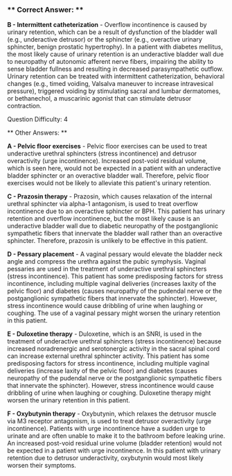 ### ** Correct Answer: **

**B - Intermittent catheterization** - Overflow incontinence is caused by urinary retention, which can be a result of dysfunction of the bladder wall (e.g., underactive detrusor) or the sphincter (e.g., overactive urinary sphincter, benign prostatic hypertrophy). In a patient with diabetes mellitus, the most likely cause of urinary retention is an underactive bladder wall due to neuropathy of autonomic afferent nerve fibers, impairing the ability to sense bladder fullness and resulting in decreased parasympathetic outflow. Urinary retention can be treated with intermittent catheterization, behavioral changes (e.g., timed voiding, Valsalva maneuver to increase intravesical pressure), triggered voiding by stimulating sacral and lumbar dermatomes, or bethanechol, a muscarinic agonist that can stimulate detrusor contraction.

Question Difficulty: 4

** Other Answers: **

**A - Pelvic floor exercises** - Pelvic floor exercises can be used to treat underactive urethral sphincters (stress incontinence) and detrusor overactivity (urge incontinence). Increased post-void residual volume, which is seen here, would not be expected in a patient with an underactive bladder sphincter or an overactive bladder wall. Therefore, pelvic floor exercises would not be likely to alleviate this patient's urinary retention.

**C - Prazosin therapy** - Prazosin, which causes relaxation of the internal urethral sphincter via alpha-1 antagonism, is used to treat overflow incontinence due to an overactive sphincter or BPH. This patient has urinary retention and overflow incontinence, but the most likely cause is an underactive bladder wall due to diabetic neuropathy of the postganglionic sympathetic fibers that innervate the bladder wall rather than an overactive sphincter. Therefore, prazosin is unlikely to be effective in this patient.

**D - Pessary placement** - A vaginal pessary would elevate the bladder neck angle and compress the urethra against the pubic symphysis. Vaginal pessaries are used in the treatment of underactive urethral sphincters (stress incontinence). This patient has some predisposing factors for stress incontinence, including multiple vaginal deliveries (increases laxity of the pelvic floor) and diabetes (causes neuropathy of the pudendal nerve or the postganglionic sympathetic fibers that innervate the sphincter). However, stress incontinence would cause dribbling of urine when laughing or coughing. The use of a vaginal pessary might worsen the urinary retention in this patient.

**E - Duloxetine therapy** - Duloxetine, which is an SNRI, is used in the treatment of underactive urethral sphincters (stress incontinence) because increased noradrenergic and serotonergic activity in the sacral spinal cord can increase external urethral sphincter activity. This patient has some predisposing factors for stress incontinence, including multiple vaginal deliveries (increase laxity of the pelvic floor) and diabetes (causes neuropathy of the pudendal nerve or the postganglionic sympathetic fibers that innervate the sphincter). However, stress incontinence would cause dribbling of urine when laughing or coughing. Duloxetine therapy might worsen the urinary retention in this patient.

**F - Oxybutynin therapy** - Oxybutynin, which relaxes the detrusor muscle via M3 receptor antagonism, is used to treat detrusor overactivity (urge incontinence). Patients with urge incontinence have a sudden urge to urinate and are often unable to make it to the bathroom before leaking urine. An increased post-void residual urine volume (bladder retention) would not be expected in a patient with urge incontinence. In this patient with urinary retention due to detrusor underactivity, oxybutynin would most likely worsen their symptoms.

